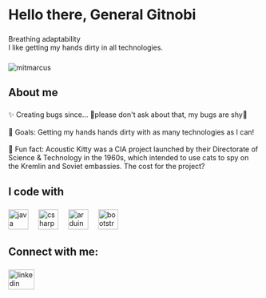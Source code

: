 <h1 align="left">Hello there, General Gitnobi</h1>

###

<p align="left">Breathing adaptability<br>I like getting my hands dirty in all technologies.</p>

###

<p align="left"> <img src="https://komarev.com/ghpvc/?username=mitmarcus&label=Profile%20views&color=0e75b6&style=flat" alt="mitmarcus" /> </p>

###

<h2 align="left">About me</h2>

###

<p align="left">✨ Creating bugs since... 🌈please don't ask about that, my bugs are shy🌈<br><br>🎯 Goals: Getting my hands hands dirty with as many technologies as I can!<br><br>🎲 Fun fact: Acoustic Kitty was a CIA project launched by their Directorate of Science & Technology in the 1960s, which intended to use cats to spy on the Kremlin and Soviet embassies. The cost for the project?</p>

###

<h2 align="left">I code with</h2>

###

<div align="left">
  <img src="https://cdn.jsdelivr.net/gh/devicons/devicon/icons/java/java-original.svg" height="40" alt="java logo"  />
  <img width="12" />
  <img src="https://cdn.jsdelivr.net/gh/devicons/devicon/icons/csharp/csharp-original.svg" height="40" alt="csharp logo"  />
  <img width="12" />
  <img src="https://cdn.jsdelivr.net/gh/devicons/devicon/icons/arduino/arduino-original.svg" height="40" alt="arduino logo"  />
  <img width="12" />
  <img src="https://cdn.jsdelivr.net/gh/devicons/devicon/icons/bootstrap/bootstrap-original.svg" height="40" alt="bootstrap logo"  />
</div>

<h2 align="left">Connect with me:</h2>

###

<div align="left">
  <a href="https://www.linkedin.com/in/marcus-mitelea/" target="_blank">
    <img src="https://raw.githubusercontent.com/maurodesouza/profile-readme-generator/master/src/assets/icons/social/linkedin/default.svg" width="52" height="40" alt="linkedin logo"  />
  </a>
</div>
